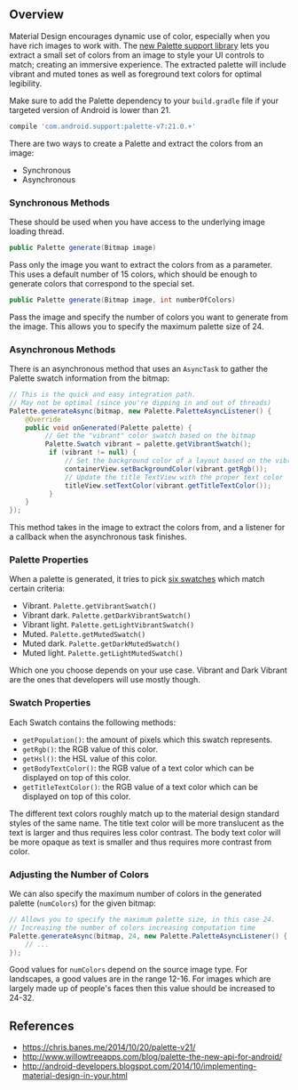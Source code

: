 ## Overview

Material Design encourages dynamic use of color, especially when you have rich images to work with. The [new Palette support library](https://www.youtube.com/watch?v=97SWYiRtF0Y&t=1903) lets you extract a small set of colors from an image to style your UI controls to match; creating an immersive experience. The extracted palette will include vibrant and muted tones as well as foreground text colors for optimal legibility.

Make sure to add the Palette dependency to your `build.gradle` file if your targeted version of Android is lower than 21.

```gradle
compile 'com.android.support:palette-v7:21.0.+'
```

There are two ways to create a Palette and extract the colors from an image:

* Synchronous
* Asynchronous

### Synchronous Methods

These should be used when you have access to the underlying image loading thread. 

```java
public Palette generate(Bitmap image)
```

Pass only the image you want to extract the colors from as a parameter. This uses a default number of 15 colors, which should be enough to generate colors that correspond to the special set.

```java
public Palette generate(Bitmap image, int numberOfColors)
```

Pass the image and specify the number of colors you want to generate from the image. This allows you to specify the maximum palette size of 24.

### Asynchronous Methods

There is an asynchronous method that uses an `AsyncTask` to gather the Palette swatch information from the bitmap:

```java
// This is the quick and easy integration path. 
// May not be optimal (since you're dipping in and out of threads)
Palette.generateAsync(bitmap, new Palette.PaletteAsyncListener() {
    @Override
    public void onGenerated(Palette palette) {
         // Get the "vibrant" color swatch based on the bitmap
         Palette.Swatch vibrant = palette.getVibrantSwatch();
          if (vibrant != null) {
              // Set the background color of a layout based on the vibrant color
              containerView.setBackgroundColor(vibrant.getRgb());
              // Update the title TextView with the proper text color
              titleView.setTextColor(vibrant.getTitleTextColor());
          }
    }
});
```

This method takes in the image to extract the colors from, and a listener for a callback when the asynchronous task finishes. 

### Palette Properties

When a palette is generated, it tries to pick [six swatches](https://developer.android.com/reference/android/support/v7/graphics/Palette.html) which match certain criteria:

 * Vibrant. `Palette.getVibrantSwatch()`
 * Vibrant dark. `Palette.getDarkVibrantSwatch()`
 * Vibrant light. `Palette.getLightVibrantSwatch()`
 * Muted. `Palette.getMutedSwatch()`
 * Muted dark. `Palette.getDarkMutedSwatch()`
 * Muted light. `Palette.getLightMutedSwatch()`

Which one you choose depends on your use case. Vibrant and Dark Vibrant are the ones that developers will use mostly though.

### Swatch Properties

Each Swatch contains the following methods:

 * `getPopulation()`: the amount of pixels which this swatch represents.
 * `getRgb()`: the RGB value of this color.
 * `getHsl()`: the HSL value of this color.
 * `getBodyTextColor()`: the RGB value of a text color which can be displayed on top of this color.
 * `getTitleTextColor()`: the RGB value of a text color which can be displayed on top of this color.

The different text colors roughly match up to the material design standard styles of the same name. The title text color will be more translucent as the text is larger and thus requires less color contrast. The body text color will be more opaque as text is smaller and thus requires more contrast from color.

### Adjusting the Number of Colors

We can also specify the maximum number of colors in the generated palette (`numColors`) for the given bitmap:

```java
// Allows you to specify the maximum palette size, in this case 24.
// Increasing the number of colors increasing computation time
Palette.generateAsync(bitmap, 24, new Palette.PaletteAsyncListener() {
    // ...
});
```

Good values for `numColors` depend on the source image type. For landscapes, a good values are in the range 12-16. For images which are largely made up of people's faces then this value should be increased to 24-32.

## References

* <https://chris.banes.me/2014/10/20/palette-v21/>
* <http://www.willowtreeapps.com/blog/palette-the-new-api-for-android/>
* <http://android-developers.blogspot.com/2014/10/implementing-material-design-in-your.html>
